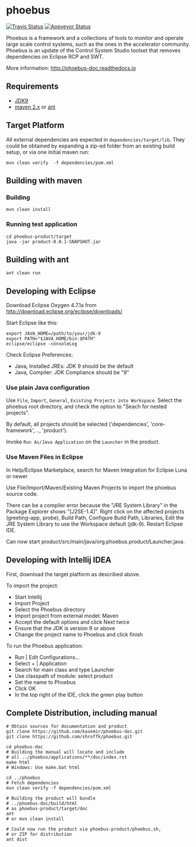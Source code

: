 # phoebus 
[![Travis Status](https://travis-ci.org/shroffk/phoebus.svg?branch=master)](https://travis-ci.org/shroffk/phoebus)
[![Appveyor Status](https://ci.appveyor.com/api/projects/status/kwktt0vf955aged1/branch/master?svg=true)](https://ci.appveyor.com/project/mattclarke/phoebus-o58ne/branch/master)

Phoebus is a framework and a collections of tools to monitor and operate large scale control systems, such as the ones in the accelerator community. Phoebus is an update of the Control System Studio toolset that removes dependencies on Eclipse RCP and SWT.

More information:
http://phoebus-doc.readthedocs.io


## Requirements
 - [JDK9](http://jdk.java.net/9/)
 - [maven 2.x](https://maven.apache.org/) or [ant](http://ant.apache.org/)


## Target Platform

All external dependencies are expected in `dependencies/target/lib`.
They could be obtained by expanding a zip-ed folder from an existing build setup, or via one initial maven run:


```
mvn clean verify  -f dependencies/pom.xml
```


## Building with maven

 
### Building

```
mvn clean install
```

### Running test application
```
cd phoebus-product/target
java -jar product-0.0.1-SNAPSHOT.jar
```



## Building with ant

```
ant clean run
```


## Developing with Eclipse

Download Eclipse Oxygen 4.7.1a from http://download.eclipse.org/eclipse/downloads/

Start Eclipse like this:

	export JAVA_HOME=/path/to/your/jdk-9
	export PATH="$JAVA_HOME/bin:$PATH"
	eclipse/eclipse -consoleLog

Check Eclipse Preferences:

 * Java, Installed JREs: JDK 9 should be the default
 * Java, Compiler: JDK Compliance should be "9"


### Use plain Java configuration

Use `File`, `Import`, `General`, `Existing Projects into Workspace`.
Select the phoebus root directory, and check the option to "Seach for nested projects".

By default, all projects should be selected ('dependencies', 'core-framework', .., 'product').

Invoke `Run As/Java Application` on the `Launcher` in the product.


### Use Maven Files in Eclipse

In Help/Eclipse Marketplace, search for Maven Integration for Eclipse Luna or newer

Use File/Import/Maven/Existing Maven Projects to import the phoebus source code.

There can be a compiler error because the "JRE System Library" in the Package Explorer shows "[J2SE-1.4]".
Right click on the affected projects (greeting-app, probe), Build Path, Configure Build Path, Libraries, Edit the JRE System Library to use the Workspace default (jdk-9).
Restart Eclipse IDE.

Can now start product/src/main/java/org.phoebus.product/Launcher.java.


## Developing with Intellij IDEA

First, download the target platform as described above.

To import the project:

* Start Intellij
* Import Project
* Select the Phoebus directory
* Import project from external model: Maven
* Accept the default options and click Next twice
* Ensure that the JDK is version 9 or above
* Change the project name to Phoebus and click finish

To run the Phoebus application:

* Run | Edit Configurations...
* Select + | Application
* Search for main class and type Launcher
* Use classpath of module: select product
* Set the name to Phoebus
* Click OK
* In the top right of the IDE, click the green play button


## Complete Distribution, including manual

    # Obtain sources for documentation and product
    git clone https://github.com/kasemir/phoebus-doc.git
    git clone https://github.com/shroffk/phoebus.git

    cd phoebus-doc
    # Building the manual will locate and include
    # all ../phoebus/applications/**/doc/index.rst
    make html
    # Windows: Use make.bat html

    cd ../phoebus
    # Fetch dependencies
    mvn clean verify -f dependencies/pom.xml

    # Building the product will bundle
    # ../phoebus-doc/build/html
    # as phoebus-product/target/doc
    ant
    # or mvn clean install
    
    # Could now run the product via phoebus-product/phoebus.sh,
    # or ZIP for distribution
    ant dist

